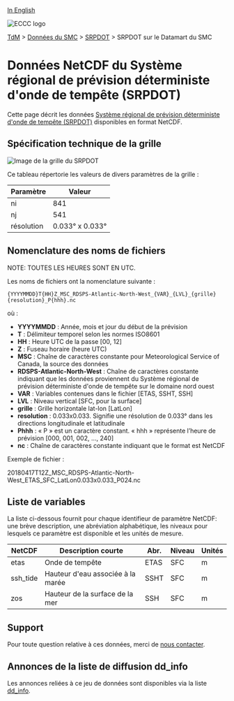 [In English](readme_rdsps-datamart_en.md)

![ECCC logo](../../img_eccc-logo.png)

[TdM](../../readme_fr.md) > [Données du SMC](../../readme_fr.md) > [SRPDOT](readme_rdsps_fr.md) > SRPDOT sur le Datamart du SMC

# Données NetCDF du Système régional de prévision déterministe d'onde de tempête (SRPDOT)

Cette page décrit les données [Système régional de prévision déterministe d'onde de tempête (SRPDOT)](readme_rdsps_fr.md) disponibles en format NetCDF.

## Spécification technique de la grille

![Image de la grille du SRPDOT](https://collaboration.cmc.ec.gc.ca/cmc/cmos/public_doc/msc-data/nwp_rdsps/grille_rdsps.png)

Ce tableau répertorie les valeurs de divers paramètres de la grille :

| Paramètre | Valeur |
| ------ | ------ |
| ni | 841 |
| nj | 541 |
| résolution | 0.033° x 0.033° |

## Nomenclature des noms de fichiers

NOTE: TOUTES LES HEURES SONT EN UTC.

Les noms de fichiers ont la nomenclature suivante :

```
{YYYYMMDD}T{HH}Z_MSC_RDSPS-Atlantic-North-West_{VAR}_{LVL}_{grille}{resolution}_P{hhh}.nc
```

où :

* __YYYYMMDD__ : Année, mois et jour du début de la prévision
* __T__ : Délimiteur temporel selon les normes ISO8601
* __HH__ : Heure UTC de la passe [00, 12]
* __Z__ : Fuseau horaire (heure UTC)
* __MSC__ : Chaîne de caractères constante pour Meteorological Service of Canada, la source des données
* __RDSPS-Atlantic-North-West__ : Chaîne de caractères constante indiquant que les données proviennent du Système régional de prévision déterministe d'onde de tempête sur le domaine nord ouest
* __VAR__ : Variables contenues dans le fichier [ETAS, SSHT, SSH]
* __LVL__ : Niveau vertical [SFC, pour la surface]
* __grille__ : Grille horizontale lat-lon [LatLon]
* __resolution__ : 0.033x0.033. Signifie une résolution de 0.033° dans les directions longitudinale et latitudinale
* __Phhh__ : « P » est un caractère constant. « hhh » représente l’heure de prévision [000, 001, 002, ..., 240]
* __nc__ : Chaîne de caractères constante indiquant que le format est NetCDF

Exemple de fichier :

20180417T12Z_MSC_RDSPS-Atlantic-North-West_ETAS_SFC_LatLon0.033x0.033_P024.nc

##   Liste de variables

La liste ci-dessous fournit pour chaque identifieur de paramètre NetCDF: une brève description, une abréviation alphabétique, les niveaux pour lesquels ce paramètre est disponible et les unités de mesure.


|  NetCDF  |   Description courte |                        Abr.|   Niveau | Unités|
|----------|--------|--------|--------|--------|
| etas     |  Onde de tempête                 |         ETAS  |  SFC | m |
| ssh_tide |  Hauteur d'eau associée à la marée            |         SSHT  |  SFC | m |
| zos      |  Hauteur de la surface de la mer  |          SSH  |  SFC | m |

## Support

Pour toute question relative à ces données, merci de [nous contacter](https://meteo.gc.ca/mainmenu/contact_us_f.html).

## Annonces de la liste de diffusion dd_info

Les annonces reliées à ce jeu de données sont disponibles via la liste [dd_info](https://comm.collab.science.gc.ca/mailman3/postorius/lists/dd_info/).
